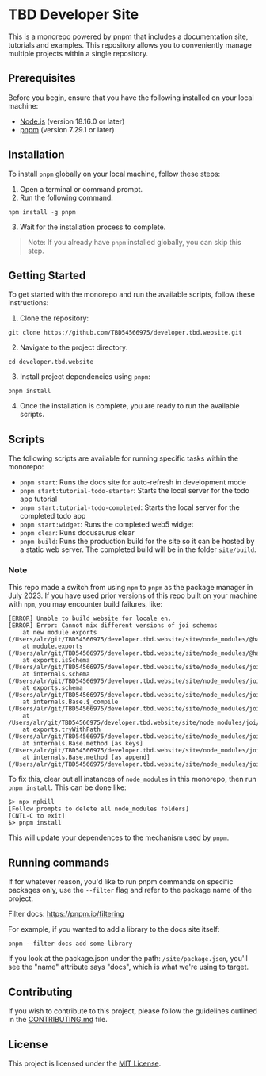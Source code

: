 # TBD Developer Site

This is a monorepo powered by [pnpm](https://pnpm.io/) that includes a documentation site, tutorials and examples. This repository allows you to conveniently manage multiple projects within a single repository.

## Prerequisites

Before you begin, ensure that you have the following installed on your local machine:

- [Node.js](https://nodejs.org/) (version 18.16.0 or later)
- [pnpm](https://pnpm.io/) (version 7.29.1 or later)

## Installation

To install `pnpm` globally on your local machine, follow these steps:

1. Open a terminal or command prompt.
2. Run the following command:

```shell
npm install -g pnpm
```

3. Wait for the installation process to complete.

> Note: If you already have `pnpm` installed globally, you can skip this step.

## Getting Started

To get started with the monorepo and run the available scripts, follow these instructions:

1. Clone the repository:

```shell
git clone https://github.com/TBD54566975/developer.tbd.website.git
```

2. Navigate to the project directory:

```shell
cd developer.tbd.website
```

3. Install project dependencies using `pnpm`:

```shell
pnpm install
```

4. Once the installation is complete, you are ready to run the available scripts.

## Scripts

The following scripts are available for running specific tasks within the monorepo:

- `pnpm start`: Runs the docs site for auto-refresh in development mode
- `pnpm start:tutorial-todo-starter`: Starts the local server for the todo app tutorial
- `pnpm start:tutorial-todo-completed`: Starts the local server for the completed todo app
- `pnpm start:widget`: Runs the completed web5 widget
- `pnpm clear`: Runs docusaurus clear
- `pnpm build`: Runs the production build for the site so it can be hosted by a static web server. The completed build will be in the folder `site/build`.

### Note
This repo made a switch from using `npm` to `pnpm` as the package manager in July 2023. If you have used prior versions of this repo built on your machine with `npm`, you may encounter build failures, like:

```
[ERROR] Unable to build website for locale en.
[ERROR] Error: Cannot mix different versions of joi schemas
    at new module.exports (/Users/alr/git/TBD54566975/developer.tbd.website/site/node_modules/@hapi/hoek/lib/error.js:23:19)
    at module.exports (/Users/alr/git/TBD54566975/developer.tbd.website/site/node_modules/@hapi/hoek/lib/assert.js:21:11)
    at exports.isSchema (/Users/alr/git/TBD54566975/developer.tbd.website/site/node_modules/joi/lib/common.js:132:5)
    at internals.schema (/Users/alr/git/TBD54566975/developer.tbd.website/site/node_modules/joi/lib/compile.js:66:16)
    at exports.schema (/Users/alr/git/TBD54566975/developer.tbd.website/site/node_modules/joi/lib/compile.js:17:26)
    at internals.Base.$_compile (/Users/alr/git/TBD54566975/developer.tbd.website/site/node_modules/joi/lib/base.js:646:24)
    at /Users/alr/git/TBD54566975/developer.tbd.website/site/node_modules/joi/lib/types/keys.js:262:92
    at exports.tryWithPath (/Users/alr/git/TBD54566975/developer.tbd.website/site/node_modules/joi/lib/common.js:176:16)
    at internals.Base.method [as keys] (/Users/alr/git/TBD54566975/developer.tbd.website/site/node_modules/joi/lib/types/keys.js:262:32)
    at internals.Base.method [as append] (/Users/alr/git/TBD54566975/developer.tbd.website/site/node_modules/joi/lib/types/keys.js:191:29)
```

To fix this, clear out all instances of `node_modules` in this monorepo, then run `pnpm install`. This can be done like:

```
$> npx npkill
[Follow prompts to delete all node_modules folders]
[CNTL-C to exit]
$> pnpm install
```

This will update your dependences to the mechanism used by `pnpm`.

## Running commands

If for whatever reason, you'd like to run pnpm commands on specific packages only, use the `--filter` flag and refer to the package name of the project.

Filter docs: https://pnpm.io/filtering

For example, if you wanted to add a library to the docs site itself:

`pnpm --filter docs add some-library`

If you look at the package.json under the path: `/site/package.json`, you'll see the "name" attribute says "docs", which is what we're using to target.

## Contributing

If you wish to contribute to this project, please follow the guidelines outlined in the [CONTRIBUTING.md](CONTRIBUTING.md) file.

## License

This project is licensed under the [MIT License](LICENSE).
